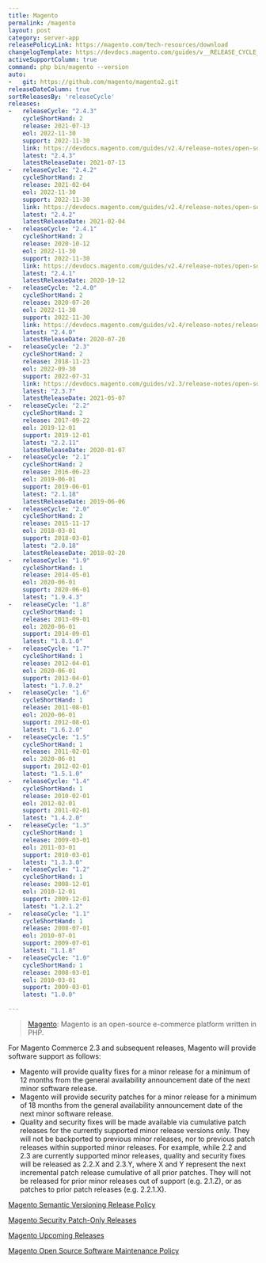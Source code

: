 ```yaml
---
title: Magento
permalink: /magento
layout: post
category: server-app
releasePolicyLink: https://magento.com/tech-resources/download
changelogTemplate: https://devdocs.magento.com/guides/v__RELEASE_CYCLE__/release-notes/ReleaseNotes__LATEST__OpenSource.html
activeSupportColumn: true
command: php bin/magento --version
auto:
-   git: https://github.com/magento/magento2.git
releaseDateColumn: true
sortReleasesBy: 'releaseCycle'
releases:
-   releaseCycle: "2.4.3"
    cycleShortHand: 2
    release: 2021-07-13
    eol: 2022-11-30
    support: 2022-11-30
    link: https://devdocs.magento.com/guides/v2.4/release-notes/open-source-2-4-4.html
    latest: "2.4.3"
    latestReleaseDate: 2021-07-13
-   releaseCycle: "2.4.2"
    cycleShortHand: 2
    release: 2021-02-04
    eol: 2022-11-30
    support: 2022-11-30
    link: https://devdocs.magento.com/guides/v2.4/release-notes/open-source-2-4-2.html
    latest: "2.4.2"
    latestReleaseDate: 2021-02-04
-   releaseCycle: "2.4.1"
    cycleShortHand: 2
    release: 2020-10-12
    eol: 2022-11-30
    support: 2022-11-30
    link: https://devdocs.magento.com/guides/v2.4/release-notes/open-source-2-4-1.html
    latest: "2.4.1"
    latestReleaseDate: 2020-10-12
-   releaseCycle: "2.4.0"
    cycleShortHand: 2
    release: 2020-07-20
    eol: 2022-11-30
    support: 2022-11-30
    link: https://devdocs.magento.com/guides/v2.4/release-notes/release-notes-2-4-0-open-source.html
    latest: "2.4.0"
    latestReleaseDate: 2020-07-20
-   releaseCycle: "2.3"
    cycleShortHand: 2
    release: 2018-11-23
    eol: 2022-09-30
    support: 2022-07-31
    link: https://devdocs.magento.com/guides/v2.3/release-notes/open-source-2-3-7.html
    latest: "2.3.7"
    latestReleaseDate: 2021-05-07
-   releaseCycle: "2.2"
    cycleShortHand: 2
    release: 2017-09-22
    eol: 2019-12-01
    support: 2019-12-01
    latest: "2.2.11"
    latestReleaseDate: 2020-01-07
-   releaseCycle: "2.1"
    cycleShortHand: 2
    release: 2016-06-23
    eol: 2019-06-01
    support: 2019-06-01
    latest: "2.1.18"
    latestReleaseDate: 2019-06-06
-   releaseCycle: "2.0"
    cycleShortHand: 2
    release: 2015-11-17
    eol: 2018-03-01
    support: 2018-03-01
    latest: "2.0.18"
    latestReleaseDate: 2018-02-20
-   releaseCycle: "1.9"
    cycleShortHand: 1
    release: 2014-05-01
    eol: 2020-06-01
    support: 2020-06-01
    latest: "1.9.4.3"
-   releaseCycle: "1.8"
    cycleShortHand: 1
    release: 2013-09-01
    eol: 2020-06-01
    support: 2014-09-01
    latest: "1.8.1.0"
-   releaseCycle: "1.7"
    cycleShortHand: 1
    release: 2012-04-01
    eol: 2020-06-01
    support: 2013-04-01
    latest: "1.7.0.2"
-   releaseCycle: "1.6"
    cycleShortHand: 1
    release: 2011-08-01
    eol: 2020-06-01
    support: 2012-08-01
    latest: "1.6.2.0"
-   releaseCycle: "1.5"
    cycleShortHand: 1
    release: 2011-02-01
    eol: 2020-06-01
    support: 2012-02-01
    latest: "1.5.1.0"
-   releaseCycle: "1.4"
    cycleShortHand: 1
    release: 2010-02-01
    eol: 2012-02-01
    support: 2011-02-01
    latest: "1.4.2.0"
-   releaseCycle: "1.3"
    cycleShortHand: 1
    release: 2009-03-01
    eol: 2011-03-01
    support: 2010-03-01
    latest: "1.3.3.0"
-   releaseCycle: "1.2"
    cycleShortHand: 1
    release: 2008-12-01
    eol: 2010-12-01
    support: 2009-12-01
    latest: "1.2.1.2"
-   releaseCycle: "1.1"
    cycleShortHand: 1
    release: 2008-07-01
    eol: 2010-07-01
    support: 2009-07-01
    latest: "1.1.8"
-   releaseCycle: "1.0"
    cycleShortHand: 1
    release: 2008-03-01
    eol: 2010-03-01
    support: 2009-03-01
    latest: "1.0.0"

---
```


> [Magento](https://magento.com/): Magento is an open-source e-commerce platform written in PHP.

For Magento Commerce 2.3 and subsequent releases, Magento will provide software support as follows:
* Magento will provide quality fixes for a minor release for a minimum of 12 months from the general availability announcement date of the next minor software release.
* Magento will provide security patches for a minor release for a minimum of 18 months from the general availability announcement date of the next minor software release.
* Quality and security fixes will be made available via cumulative patch releases for the currently supported minor release versions only. They will not be backported to previous minor releases, nor to previous patch releases within supported minor releases. For example, while 2.2 and 2.3 are currently supported minor releases, quality and security fixes will be released as 2.2.X and 2.3.Y, where X and Y represent the next incremental patch release cumulative of all prior patches. They will not be released for prior minor releases out of support (e.g. 2.1.Z), or as patches to prior patch releases (e.g. 2.2.1.X).

[Magento Semantic Versioning Release Policy](https://devdocs.magento.com/release/policy/)

[Magento Security Patch-Only Releases](https://community.magento.com/t5/Magento-DevBlog/Introducing-the-New-Security-only-Patch-Release/ba-p/141287)

[Magento Upcoming Releases](https://devdocs.magento.com/release/)

[Magento Open Source Software Maintenance Policy](https://magento.com/sites/default/files/magento-open-source-software-maintenance-policy.pdf)
